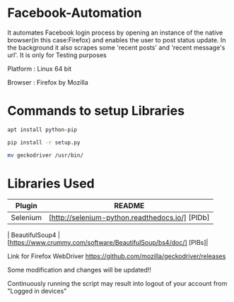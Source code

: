# Facebook-Automation

It automates Facebook login process by opening an instance of the native browser(in this case:Firefox) and enables the user to post status update.
In the background it also scrapes some 'recent posts' and 'recent message's url'.
It is only for Testing purposes

Platform : Linux 64 bit

Browser : Firefox by Mozilla

# Commands to setup Libraries
```sh
apt install python-pip

pip install -r setup.py

mv geckodriver /usr/bin/
```
# Libraries Used
| Plugin | README |
| ------ | ------ |
| Selenium | [http://selenium-python.readthedocs.io/] [PlDb] |

| BeautifulSoup4 | [https://www.crummy.com/software/BeautifulSoup/bs4/doc/] [PlBs]|

Link for Firefox WebDriver https://github.com/mozilla/geckodriver/releases

Some modification and changes will be updated!!

Continuously running the script may result into logout of your account from "Logged in devices"
